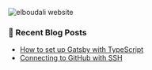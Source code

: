 ![elboudali website](https://res.cloudinary.com/elboudali/image/upload/v1624985308/my%20images/elboudali_f9aoie.png "elboudali.com")

### 📙 Recent Blog Posts

<!--START_SECTION:feed-->
* [How to set up Gatsby with TypeScript](https:&#x2F;&#x2F;elboudali.com&#x2F;blog&#x2F;2021&#x2F;how-to-set-up-gatsby-with-typescript&#x2F;)
* [Connecting to GitHub with SSH](https:&#x2F;&#x2F;elboudali.com&#x2F;blog&#x2F;2021&#x2F;connecting-to-github-with-ssh&#x2F;)
<!--END_SECTION:feed-->
